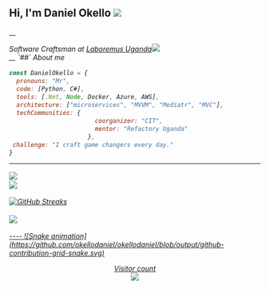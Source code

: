 <h2> Hi, I'm Daniel Okello <img src="https://media.giphy.com/media/mGcNjsfWAjY5AEZNw6/giphy.gif" width="50"></h2>
__
<p><em>Software Craftsman at <a href="http://www.unb.br">Laboremus Uganda</a><img src="https://media.giphy.com/media/fYSnHlufseco8Fh93Z/giphy.gif" width="30">
</br>
__
`##` About me
 
```javascript
const DanielOkello = {
  pronouns: "Mr",
  code: [Python, C#],
  tools: [.Net, Node, Docker, Azure, AWS],
  architecture: ["microservices", "MVVM", "Mediatr", "MVC"],
  techCommunities: {
                        coorganizer: "CIT",             
                        mentor: "Refactory Uganda"
                      },
 challenge: "I craft game changers every day."
}
```
***
<div>
  <a href="https://github.com/okellodaniel">
   <img align="center" height="170" src="https://github-readme-stats.vercel.app/api/top-langs/?username=okellodaniel&layout=compact&langs_count=16&theme=dracula"/>
</div>
<div align="left">
    <img align="center" src="https://github-readme-stats.vercel.app/api?username=okellodaniel&theme=dark&hide_title=true&include_all_commits=true"/>
</div><br>
<div align="left">  
<img alt="GitHub Streaks" src="https://github-readme-streak-stats.herokuapp.com/?user=okellodaniel"> <br><br> 
<img align="center" src="https://github-profile-trophy.vercel.app/?username=okellodaniel&margin-w=15&margin-h=15" />
</div>
<br>
----
![Snake animation](https://github.com/okellodaniel/okellodaniel/blob/output/github-contribution-grid-snake.svg)

<p align="center"> 
  Visitor count<br>
  <img src="https://profile-counter.glitch.me/okellodaniel/count.svg" />
</p>
